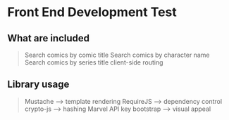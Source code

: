 # Front End Development Test
## What are included
> Search comics by comic title
> Search comics by character name
> Search comics by series title
> client-side routing

## Library usage
> Mustache 	--> template rendering
> RequireJS --> dependency control
> crypto-js --> hashing Marvel API key
> bootstrap --> visual appeal